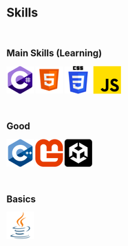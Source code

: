 <p align="center">
  
# Skills

</br>

<b>Main Skills (Learning)<b>
  ---
![](https://github.com/gfyAhhDevBoy/gfyAhhDevBoy/blob/main/csharp.png)
![](https://github.com/gfyAhhDevBoy/gfyAhhDevBoy/blob/main/html.png)
![](https://github.com/gfyAhhDevBoy/gfyAhhDevBoy/blob/main/css.png)
![](https://github.com/gfyAhhDevBoy/gfyAhhDevBoy/blob/main/js.png)

</br>


<b>Good<b>
  ---
![](https://github.com/gfyAhhDevBoy/gfyAhhDevBoy/blob/main/cpp.png)
![](https://github.com/gfyAhhDevBoy/gfyAhhDevBoy/blob/main/monogame.png)
![](https://github.com/gfyAhhDevBoy/gfyAhhDevBoy/blob/main/unity.png)

</br>

<b>Basics<b>
  ---
![](https://github.com/gfyAhhDevBoy/gfyAhhDevBoy/blob/main/java.png)

</p>
